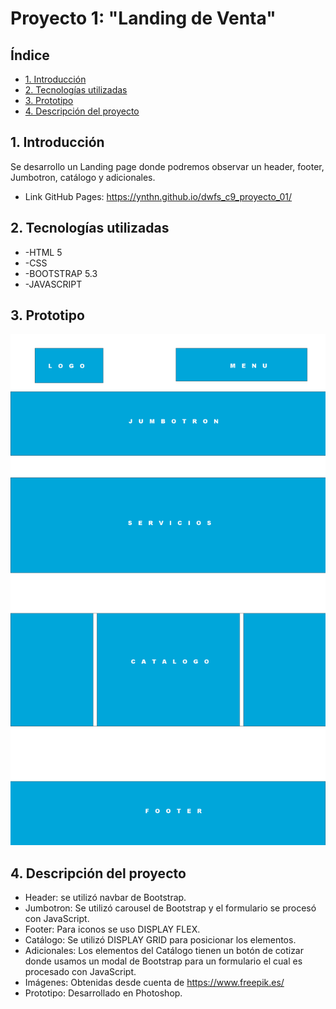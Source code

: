 # Proyecto 1: "Landing de Venta"

## Índice
* [1. Introducción](#1-introducción)
* [2. Tecnologías utilizadas](#2-tecnologías-utilizadas)
* [3. Prototipo](#3-prototipo)
* [4. Descripción del proyecto](#4-descripción-del-proyecto)

## 1. Introducción
Se desarrollo un Landing page donde podremos observar un header, footer, Jumbotron, catálogo y adicionales.


* Link GitHub Pages: https://ynthn.github.io/dwfs_c9_proyecto_01/

## 2. Tecnologías utilizadas
* -HTML 5
* -CSS
* -BOOTSTRAP 5.3
* -JAVASCRIPT

## 3. Prototipo
![Prototipo](/images/prototipo.jpg)

## 4. Descripción del proyecto
* Header: se utilizó navbar de Bootstrap.
* Jumbotron: Se utilizó carousel de Bootstrap y el formulario se procesó con JavaScript.
* Footer: Para iconos se uso DISPLAY FLEX.
* Catálogo: Se utilizó DISPLAY GRID para posicionar los elementos.
* Adicionales: Los elementos del Catálogo tienen un botón de cotizar donde usamos un modal de Bootstrap para un formulario el cual es procesado con JavaScript.
* Imágenes: Obtenidas desde cuenta de https://www.freepik.es/
* Prototipo: Desarrollado en Photoshop.